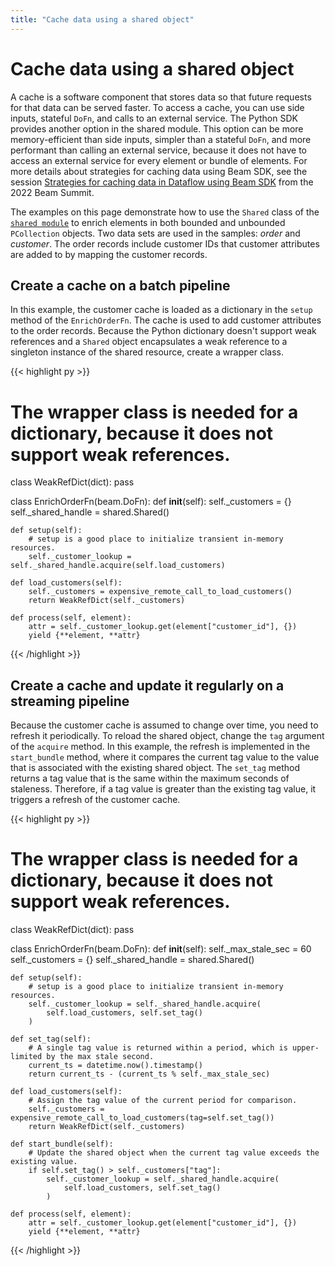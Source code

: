 ```yaml
---
title: "Cache data using a shared object"
---
```


<!--
Licensed under the Apache License, Version 2.0 (the "License");
you may not use this file except in compliance with the License.
You may obtain a copy of the License at

http://www.apache.org/licenses/LICENSE-2.0

Unless required by applicable law or agreed to in writing, software
distributed under the License is distributed on an "AS IS" BASIS,
WITHOUT WARRANTIES OR CONDITIONS OF ANY KIND, either express or implied.
See the License for the specific language governing permissions and
limitations under the License.
-->

# Cache data using a shared object

A cache is a software component that stores data so that future requests for that data can be served faster. To access a cache, you can use side inputs, stateful `DoFn`, and calls to an external service. The Python SDK provides another option in the shared module. This option can be more memory-efficient than side inputs, simpler than a stateful `DoFn`, and more performant than calling an external service, because it does not have to access an external service for every element or bundle of elements. For more details about strategies for caching data using Beam SDK, see the session [Strategies for caching data in Dataflow using Beam SDK](https://2022.beamsummit.org/sessions/strategies-for-caching-data-in-dataflow-using-beam-sdk/) from the 2022 Beam Summit.

The examples on this page demonstrate how to use the `Shared` class of the [`shared module`](https://beam.apache.org/releases/pydoc/current/apache_beam.utils.shared.html) to enrich elements in both bounded and unbounded `PCollection` objects. Two data sets are used in the samples: _order_ and _customer_. The order records include customer IDs that customer attributes are added to by mapping the customer records.

## Create a cache on a batch pipeline

In this example, the customer cache is loaded as a dictionary in the `setup` method of the `EnrichOrderFn`. The cache is used to add customer attributes to the order records. Because the Python dictionary doesn't support weak references and a `Shared` object encapsulates a weak reference to a singleton instance of the shared resource, create a wrapper class.

{{< highlight py >}}
# The wrapper class is needed for a dictionary, because it does not support weak references.
class WeakRefDict(dict):
    pass

class EnrichOrderFn(beam.DoFn):
    def __init__(self):
        self._customers = {}
        self._shared_handle = shared.Shared()

    def setup(self):
        # setup is a good place to initialize transient in-memory resources.
        self._customer_lookup = self._shared_handle.acquire(self.load_customers)

    def load_customers(self):
        self._customers = expensive_remote_call_to_load_customers()
        return WeakRefDict(self._customers)

    def process(self, element):
        attr = self._customer_lookup.get(element["customer_id"], {})
        yield {**element, **attr}
{{< /highlight >}}

## Create a cache and update it regularly on a streaming pipeline

Because the customer cache is assumed to change over time, you need to refresh it periodically. To reload the shared object, change the `tag` argument of the `acquire` method. In this example, the refresh is implemented in the `start_bundle` method, where it compares the current tag value to the value that is associated with the existing shared object. The `set_tag` method returns a tag value that is the same within the maximum seconds of staleness. Therefore, if a tag value is greater than the existing tag value, it triggers a refresh of the customer cache.

{{< highlight py >}}
# The wrapper class is needed for a dictionary, because it does not support weak references.
class WeakRefDict(dict):
    pass

class EnrichOrderFn(beam.DoFn):
    def __init__(self):
        self._max_stale_sec = 60
        self._customers = {}
        self._shared_handle = shared.Shared()

    def setup(self):
        # setup is a good place to initialize transient in-memory resources.
        self._customer_lookup = self._shared_handle.acquire(
            self.load_customers, self.set_tag()
        )

    def set_tag(self):
        # A single tag value is returned within a period, which is upper-limited by the max stale second.
        current_ts = datetime.now().timestamp()
        return current_ts - (current_ts % self._max_stale_sec)

    def load_customers(self):
        # Assign the tag value of the current period for comparison.
        self._customers = expensive_remote_call_to_load_customers(tag=self.set_tag())
        return WeakRefDict(self._customers)

    def start_bundle(self):
        # Update the shared object when the current tag value exceeds the existing value.
        if self.set_tag() > self._customers["tag"]:
            self._customer_lookup = self._shared_handle.acquire(
                self.load_customers, self.set_tag()
            )

    def process(self, element):
        attr = self._customer_lookup.get(element["customer_id"], {})
        yield {**element, **attr}
{{< /highlight >}}